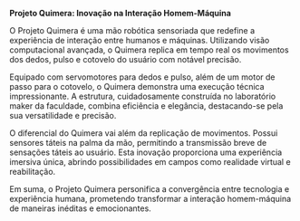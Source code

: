 **Projeto Quimera: Inovação na Interação Homem-Máquina**

O Projeto Quimera é uma mão robótica sensoriada que redefine a experiência de interação entre humanos e máquinas. Utilizando visão computacional avançada, o Quimera replica em tempo real os movimentos dos dedos, pulso e cotovelo do usuário com notável precisão.

Equipado com servomotores para dedos e pulso, além de um motor de passo para o cotovelo, o Quimera demonstra uma execução técnica impressionante. A estrutura, cuidadosamente construída no laboratório maker da faculdade, combina eficiência e elegância, destacando-se pela sua versatilidade e precisão.

O diferencial do Quimera vai além da replicação de movimentos. Possui sensores táteis na palma da mão, permitindo a transmissão breve de sensações táteis ao usuário. Esta inovação proporciona uma experiência imersiva única, abrindo possibilidades em campos como realidade virtual e reabilitação.

Em suma, o Projeto Quimera personifica a convergência entre tecnologia e experiência humana, prometendo transformar a interação homem-máquina de maneiras inéditas e emocionantes.
